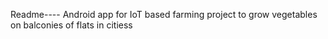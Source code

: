 Readme----
Android app for IoT based farming project to grow vegetables on balconies of flats in citiess